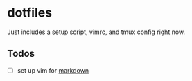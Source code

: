 # dotfiles

Just includes a setup script, vimrc, and tmux config right now.

## Todos

- [ ] set up vim for [markdown](https://secluded.site/vim-as-a-markdown-editor/)

